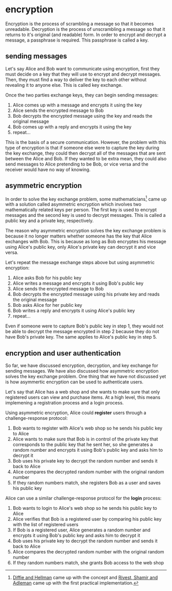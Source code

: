 # encryption

Encryption is the process of scrambling a message so that it becomes unreadable. Decryption is the process of unscrambling a message so that it returns to it's original (and readable) form. In order to encrypt and decrypt a message, a passphrase is required. This passphrase is called a key.

## sending messages

Let's say Alice and Bob want to communicate using encryption, first they must decide on a key that they will use to encrypt and decrypt messages. Then, they must find a way to deliver the key to each other without revealing it to anyone else. This is called key exchange.

Once the two parties exchange keys, they can begin sending messages:

1. Alice comes up with a message and encrypts it using the key
2. Alice sends the encrypted message to Bob
3. Bob decrypts the encrypted message using the key and reads the original message
4. Bob comes up with a reply and encrypts it using the key
5. repeat...

This is the basis of a secure communication. However, the problem with this type of encryption is that if someone else were to capture the key during the key exchange, they could then decrypt all of the messages that are sent between the Alice and Bob. If they wanted to be extra mean, they could also send messages to Alice pretending to be Bob, or vice versa and the receiver would have no way of knowing.

## asymmetric encryption

In order to solve the key exchange problem, some mathematicians[^asymmetric-encryption] came up with a solution called asymmetric encryption which involves two mathematically related keys per person. The first key is used to encrypt messages and the second key is used to decrypt messages. This is called a public key and a private key, respectively.

The reason why asymmetric encryption solves the key exchange problem is because it no longer matters whether someone has the key that Alice exchanges with Bob. This is because as long as Bob encryptes his message using Alice's public key, only Alice's private key can decrypt it and vice versa.

Let's repeat the message exchange steps above but using asymmetric encryption:

1. Alice asks Bob for his public key
2. Alice writes a message and encrypts it using Bob's public key
3. Alice sends the encrypted message to Bob
4. Bob decrypts the encrypted message using his private key and reads the original message
5. Bob asks Alice for her public key
6. Bob writes a reply and encrypts it using Alice's public key
7. repeat...

Even if someone were to capture Bob's public key in step 1, they would not be able to decrypt the message encrypted in step 2 because they do not have Bob's private key. The same applies to Alice's public key in step 5.

## encryption and user authentication

So far, we have discussed encryption, decryption, and key exchange for sending messages. We have also discussed how asymmetric encryption solves the key exchange problem. One thing that we have not discussed yet is how asymmertic encryption can be used to authenticate users.

Let's say that Alice has a web shop and she wants to make sure that only registered users can view and purchase items. At a high level, this means implemening a registration process and a login process.

Using asymmetric encryption, Alice could **register** users through a challenge-response protocol:

1. Bob wants to register with Alice's web shop so he sends his public key to Alice
2. Alice wants to make sure that Bob is in control of the private key that corresponds to the public key that he sent her, so she generates a random number and encrypts it using Bob's public key and asks him to decrypt it
3. Bob uses his private key to decrypt the random number and sends it back to Alice
4. Alice compares the decrypted random number with the original random number
5. If they random numbers match, she registers Bob as a user and saves his public key

Alice can use a similar challenge-response protocol for the **login** process:

1. Bob wants to login to Alice's web shop so he sends his public key to Alice
2. Alice verifies that Bob is a registered user by comparing his public key with the list of registered users
3. If Bob is a registered user, Alice generates a random number and encrypts it using Bob's public key and asks him to decrypt it
4. Bob uses his private key to decrypt the random number and sends it back to Alice
5. Alice compares the decrypted random number with the original random number
6. If they random numbers match, she grants Bob access to the web shop

[^asymmetric-encryption]: [Diffie and Hellman](https://en.wikipedia.org/wiki/Diffie%E2%80%93Hellman_key_exchange) came up with the concept and [Rivest, Shamir and Adleman](https://en.wikipedia.org/wiki/RSA_(cryptosystem)) came up with the first practical implementation.
